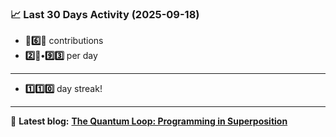 <!--START_STATS-->
### 📈 Last 30 Days Activity (2025-09-18)  
- **🎱6️⃣🎱** contributions  
- **2️⃣🎱•9️⃣3️⃣** per day
---
- **1️⃣1️⃣0️⃣** day streak!
---
📝 **Latest blog:** [**The Quantum Loop: Programming in Superposition**](https://andriak.com/blog/quantum-loop)
<!--END_STATS-->
